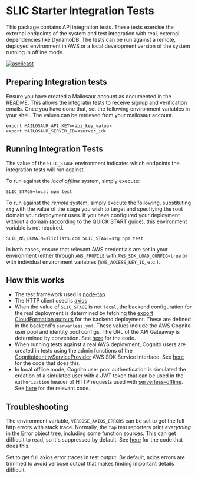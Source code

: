 # SLIC Starter Integration Tests

This package contains API integration tests. These tests exercise the external endpoints of the system and test integration with real, external dependencies like DynamoDB. The tests can be run against a remote, deployed environment in AWS or a local development version of the system running in offline mode.

[![asciicast](https://asciinema.org/a/s1QZfAfZiwXa9ZS0F9JFhYuEt.svg)](https://asciinema.org/a/s1QZfAfZiwXa9ZS0F9JFhYuEt)

## Preparing Integration tests

Ensure you have created a Mailosaur account as documented in the [README](../README.md). This allows the integratin tests to receive signup and verification emails. Once you have done that, set the following environment variables in your shell. The values can be retrieved from your mailosaur account.

```
export MAILOSAUR_API_KEY=<api_key_value>
export MAILOSAUR_SERVER_ID=<server_id>
```

## Running Integration Tests

The value of the `SLIC_STAGE` environment indicates which endpoints the integration tests will run against.

To run against the _local offline_ system, simply execute:

```
SLIC_STAGE=local npm test
```

To run against the _remote_ system, simply execute the following, substituting `stg` with the value of the stage you wish to target and specfiying the root domain your deployment uses. If you have configured your deployment without a domain (according to the QUICK START guide), this environment variable is not required.

```
SLIC_NS_DOMAIN=sliclists.com SLIC_STAGE=stg npm test
```

In both cases, ensure that relevant AWS credentials are set in your environment (either through `AWS_PROFILE` with `AWS_SDK_LOAD_CONFIG=true` or with individual environment variables (`AWS_ACCESS_KEY_ID`, etc.).

## How this works

- The test framework used is [node-tap](http://node-tap.org/)
- The HTTP client used is [axios](https://github.com/axios/axios)
- When the value of `SLIC_STAGE` is not `local`, the backend configuration for the real deployment is determined by fetching the [export CloudFormation outputs](https://docs.aws.amazon.com/AWSCloudFormation/latest/UserGuide/using-cfn-stack-exports.html) for the backend deployment. These are defined in the backend's `serverless.yml`. These values include the AWS Cognito user pool and identity pool configs. The URL of the API Gateaway is determined by convention. See [here](lib/backend-config.js) for the code.
- When running tests against a real AWS deployment, Cognito users are created in tests using the admin functions of the [CognitoIdentityServiceProvider](https://docs.aws.amazon.com/AWSJavaScriptSDK/latest/AWS/CognitoIdentityServiceProvider.html) AWS SDK Service Interface. See [here](lib/cognito-util.js) for the code that does this.
- In local offline mode, Cognito user pool authentication is simulated the creation of a simulated user with a JWT token that can be used in the `Authorization` header of HTTP requests used with [serverless-offline](https://github.com/dherault/serverless-offline). See [here](lib/user-util.js) for the relevant code.

## Troubleshooting

The environment variable, `VERBOSE_AXIOS_ERRORS` can be set to get the full http errors with stack trace. Normally, the `tap` test reporters print _everything_ in the Error object tree, including some function sources. This can get difficult to read, so it's suppressed by default. See [here](lib/axios-util.js) for the code that does this.

Set to get full axios error traces in test output. By default, axios errors are trimmed to avoid verbose output that makes finding important details difficult.
